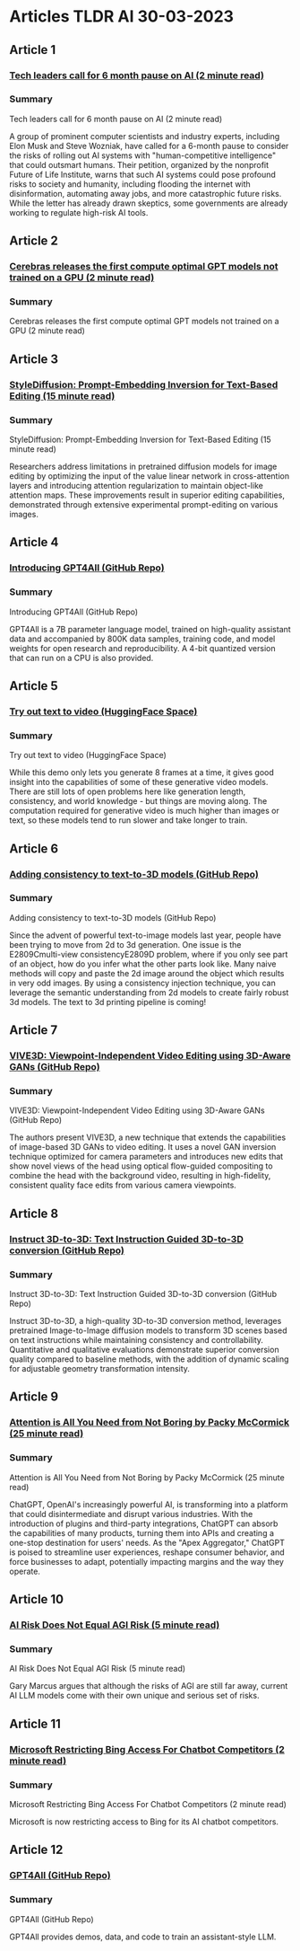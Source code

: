 # Articles TLDR AI 30-03-2023

## Article 1
### [Tech leaders call for 6 month pause on AI (2 minute read)](https://tldr.tech)
### Summary 
 Tech leaders call for 6 month pause on AI (2 minute read)

A group of prominent computer scientists and industry experts, including Elon Musk and Steve Wozniak, have called for a 6-month pause to consider the risks of rolling out AI systems with "human-competitive intelligence" that could outsmart humans. Their petition, organized by the nonprofit Future of Life Institute, warns that such AI systems could pose profound risks to society and humanity, including flooding the internet with disinformation, automating away jobs, and more catastrophic future risks. While the letter has already drawn skeptics, some governments are already working to regulate high-risk AI tools.

## Article 2
### [Cerebras releases the first compute optimal GPT models not trained on a GPU (2 minute read)](https://tldr.tech)
### Summary 
 Cerebras releases the first compute optimal GPT models not trained on a GPU (2 minute read)

## Article 3
### [StyleDiffusion: Prompt-Embedding Inversion for Text-Based Editing (15 minute read)](https://tldr.tech)
### Summary 
 StyleDiffusion: Prompt-Embedding Inversion for Text-Based Editing (15 minute read)

Researchers address limitations in pretrained diffusion models for image editing by optimizing the input of the value linear network in cross-attention layers and introducing attention regularization to maintain object-like attention maps. These improvements result in superior editing capabilities, demonstrated through extensive experimental prompt-editing on various images.

## Article 4
### [Introducing GPT4All (GitHub Repo)](https://tldr.tech)
### Summary 
 Introducing GPT4All (GitHub Repo)

GPT4All is a 7B parameter language model, trained on high-quality assistant data and accompanied by 800K data samples, training code, and model weights for open research and reproducibility. A 4-bit quantized version that can run on a CPU is also provided.

## Article 5
### [Try out text to video (HuggingFace Space)](https://tldr.tech)
### Summary 
 Try out text to video (HuggingFace Space)

While this demo only lets you generate 8 frames at a time, it gives good insight into the capabilities of some of these generative video models. There are still lots of open problems here like generation length, consistency, and world knowledge - but things are moving along. The computation required for generative video is much higher than images or text, so these models tend to run slower and take longer to train.

## Article 6
### [Adding consistency to text-to-3D models (GitHub Repo)](https://tldr.tech)
### Summary 
 Adding consistency to text-to-3D models (GitHub Repo)

Since the advent of powerful text-to-image models last year, people have been trying to move from 2d to 3d generation. One issue is the E2809Cmulti-view consistencyE2809D problem, where if you only see part of an object, how do you infer what the other parts look like. Many naive methods will copy and paste the 2d image around the object which results in very odd images. By using a consistency injection technique, you can leverage the semantic understanding from 2d models to create fairly robust 3d models. The text to 3d printing pipeline is coming!

## Article 7
### [VIVE3D: Viewpoint-Independent Video Editing using 3D-Aware GANs (GitHub Repo)](https://tldr.tech)
### Summary 
 VIVE3D: Viewpoint-Independent Video Editing using 3D-Aware GANs (GitHub Repo)

The authors present VIVE3D, a new technique that extends the capabilities of image-based 3D GANs to video editing. It uses a novel GAN inversion technique optimized for camera parameters and introduces new edits that show novel views of the head using optical flow-guided compositing to combine the head with the background video, resulting in high-fidelity, consistent quality face edits from various camera viewpoints.

## Article 8
### [Instruct 3D-to-3D: Text Instruction Guided 3D-to-3D conversion (GitHub Repo)](https://tldr.tech)
### Summary 
 Instruct 3D-to-3D: Text Instruction Guided 3D-to-3D conversion (GitHub Repo)

Instruct 3D-to-3D, a high-quality 3D-to-3D conversion method, leverages pretrained Image-to-Image diffusion models to transform 3D scenes based on text instructions while maintaining consistency and controllability. Quantitative and qualitative evaluations demonstrate superior conversion quality compared to baseline methods, with the addition of dynamic scaling for adjustable geometry transformation intensity.

## Article 9
### [Attention is All You Need from Not Boring by Packy McCormick (25 minute read)](https://tldr.tech)
### Summary 
 Attention is All You Need from Not Boring by Packy McCormick (25 minute read)

ChatGPT, OpenAI's increasingly powerful AI, is transforming into a platform that could disintermediate and disrupt various industries. With the introduction of plugins and third-party integrations, ChatGPT can absorb the capabilities of many products, turning them into APIs and creating a one-stop destination for users' needs. As the "Apex Aggregator," ChatGPT is poised to streamline user experiences, reshape consumer behavior, and force businesses to adapt, potentially impacting margins and the way they operate.

## Article 10
### [AI Risk Does Not Equal AGI Risk (5 minute read)](https://tldr.tech)
### Summary 
 AI Risk Does Not Equal AGI Risk (5 minute read)

Gary Marcus argues that although the risks of AGI are still far away, current AI LLM models come with their own unique and serious set of risks.

## Article 11
### [Microsoft Restricting Bing Access For Chatbot Competitors (2 minute read)](https://tldr.tech)
### Summary 
 Microsoft Restricting Bing Access For Chatbot Competitors (2 minute read)

Microsoft is now restricting access to Bing for its AI chatbot competitors.

## Article 12
### [GPT4All (GitHub Repo)](https://tldr.tech)
### Summary 
 GPT4All (GitHub Repo)

GPT4All provides demos, data, and code to train an assistant-style LLM.

